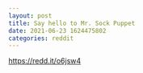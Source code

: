 ```yaml
--- 
layout: post 
title: Say hello to Mr. Sock Puppet 
date: 2021-06-23 1624475802 
categories: reddit 
--- 
```

https://redd.it/o6jsw4